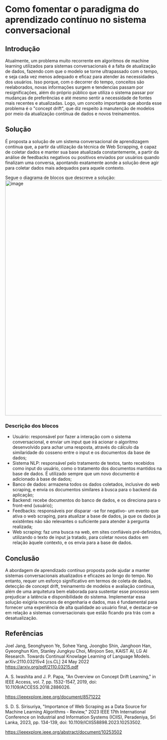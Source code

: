 # Como fomentar o paradigma do aprendizado contínuo no sistema conversacional
## Introdução
Atualmente, um problema muito recorrente em algoritmos de machine learning utilizados para sistemas conversacionais é a falta de atualização de dados, fazendo com que o modelo se torne ultrapassado com o tempo, e seja cada vez menos adequado e eficaz para atender às necessidades dos usuários. Isso porque, com o decorrer do tempo, conceitos são reelaborados, novas informações surgem e tendencias passam por resignificações, além do próprio público que utiliza o sistema passar por mudanças de preferências e até mesmo sentir a necessidade de fontes mais recentes e atualizadas. Logo, um conceito importante que aborda esse problema é o "concept drift", que diz respeito à manutenção de modelos por meio da atualização contínua de dados e novos treinamentos.

## Solução
É proposta a solução de um sistema conversacional de aprendizagem contínua que, a partir da utilização da técnica de Web Scrapping, é capaz de coletar dados e manter sua base atualizada constantemente, a partir da análise de feedbacks negativos ou positivos enviados por usuários quando finalizam uma conversa, apontando exatamente aonde a solução deve agir para coletar dados mais adequados para aquele contexto.

Segue o diagrama de blocos que descreve a solução:
<img width="755" alt="image" src="https://github.com/anaclaralmz/pesquisa-aprendizado-continuo/assets/99202282/fa0b75f9-93f8-4932-a166-d00f2c5c30b5">
### Descrição dos blocos
- Usuário: responsável por fazer a interação com o sistema conversacional, e enviar um input que irá acionar o algoritmo desenvolvido para achar uma resposta, através do cálculo da similaridade do cosseno entre o input e os documentos da base de dados;
- Sistema NLP: responsável pelo tratamento de textos, tanto recebidos como input do usuário, como o tratamento dos documentos mantidos na base de dados. É utilizado sempre que um novo documento é adicionado à base de dados;
- Banco de dados: armazena todos os dados coletados, inclusive do web scraping, e envia os documentos similares à busca para o backend da aplicação;
- Backend: recebe documentos do banco de dados, e os direciona para o front-end (usuário);
- Feedbacks: responsáveis por disparar -se for negativo- um evento que ativa o web scraping, para atualizar a base de dados, ja que os dados ja existêntes não são relevantes o suficiente para atender à pergunta realizada;
- Web scraping: faz uma busca na web, em sites confiáveis pré-definidos, utilizando o texto de input ja tratado, para coletar novos dados em relação àquele contexto, e os envia para a base de dados.

## Conclusão
A abordagem de aprendizado contínuo proposta pode ajudar a manter sistemas conversacionais atualizados e eficazes ao longo do tempo. No entanto, requer um esforço significativo em termos de coleta de dados, detecção de concept drift, treinamento de modelos e avaliação contínua, além de uma arquitetura bem elaborada para sustentar esse processo sem prejudicar a latência e disponibilidade do sistema. 
Implementar essa solução exigiria recursos de engenharia e dados, mas é fundamental para fornecer uma experiência de alta qualidade ao usuário final, e destacar-se em relação a sistemas conversacionais que estão ficando pra trás com a desatualização.

## Referências
Joel Jang, Seonghyeon Ye, Sohee Yang, Joongbo Shin, Janghoon Han, Gyeonghun Kim, Stanley Jungkyu Choi, Minjoon Seo, KAIST AI, LG AI Research. Towards Continual Knowlage Learning of Language Models. arXiv:2110.03215v4 [cs.CL] 24 May 2022
https://arxiv.org/pdf/2110.03215.pdf

A. S. Iwashita and J. P. Papa, "An Overview on Concept Drift Learning," in IEEE Access, vol. 7, pp. 1532-1547, 2019, doi: 10.1109/ACCESS.2018.2886026.

https://ieeexplore.ieee.org/document/8571222

S. D. S. Sirisuriya, "Importance of Web Scraping as a Data Source for Machine Learning Algorithms - Review," 2023 IEEE 17th International Conference on Industrial and Information Systems (ICIIS), Peradeniya, Sri Lanka, 2023, pp. 134-139, doi: 10.1109/ICIIS58898.2023.10253502.

https://ieeexplore.ieee.org/abstract/document/10253502
